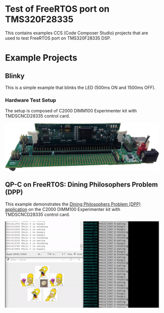 # Test of FreeRTOS port on TMS320F28335
This contains examples CCS (Code Composer Studio) projects that are used to test FreeRTOS port on TMS320F28335 DSP.

# Example Projects
## Blinky
This is a simple example that blinks the LED (500ms ON and 1500ms OFF).
### Hardware Test Setup
The setup is composed of C2000 DIMM100 Experimenter kit with TMDSCNCD28335 control card.

![](doc/img/TMDSDOCK28335.png)


## QP-C on FreeRTOS: Dining Philosophers Problem (DPP)
This example demonstrates the [Dining Philosophers Problem (DPP) application](https://www.state-machine.com/qpc/tut_dpp.html) on the C2000 DIMM100 Experimenter kit with TMDSCNCD28335 control card.

![DPP](doc/img/dpp_ti_c2000.gif)
